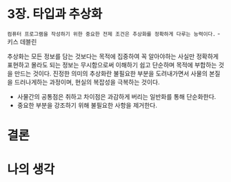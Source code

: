 # 3장. 타입과 추상화

`컴퓨터 프로그램을 작성하기 위한 중요한 전제 조건은 추상화를 정확하게 다루는 능력이다.` - 키스 데블린

추상화는 모든 정보를 담는 것보다는 목적에 집중하여 꼭 알아야하는 사실만 정확하게 표현하고 몰라도 되는 정보는 무시함으로써 이해하기 쉽고 단순하며 목적에 부합하는 것을 만드는 것이다.
진정한 의미의 추상화란 불필요한 부분을 도려내가면서 사물의 본질을 드러나게하는 과정이며, 현실의 복잡성을 극복하는 것이다.
- 사물간의 공통점은 취하고 차이점은 과감하게 버리는 일반화를 통해 단순화한다.
- 중요한 부분을 강조하기 위해 불필요한 사항을 제거한다.



# 결론

# 나의 생각
